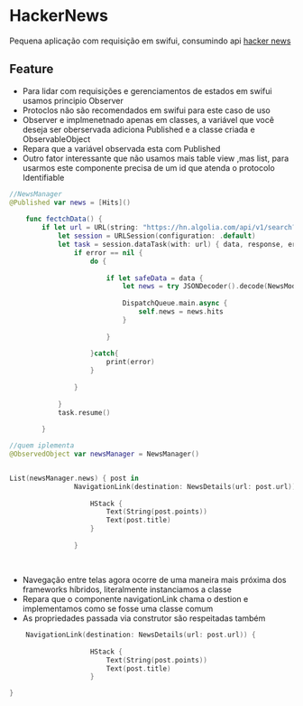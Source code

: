 # HackerNews 
Pequena aplicação com requisição em swifui, consumindo api [hacker news](https://github.com/kenjimaeda54/h4xor-news-swiftui.git)



## Feature
- Para lidar com requisições e gerenciamentos de estados em swifui usamos principio Observer
- Protoclos  não  são recomendados em swifui para este caso de uso
- Observer e implmenetnado apenas em classes, a variável que você deseja ser oberservada adiciona Published e a classe criada e  ObservableObject
- Repara que a variável observada esta com Published
- Outro fator interessante que não usamos mais table view ,mas list, para usarmos este componente precisa  de um id que atenda o protocolo Identifiable

```swift
//NewsManager
@Published var news = [Hits]()
	
	func fectchData() {
		if let url = URL(string: "https://hn.algolia.com/api/v1/search?tags=front_page") {
			let session = URLSession(configuration: .default)
			let task = session.dataTask(with: url) { data, response, error in
				if error == nil {
					do {
						
						if let safeData = data {
							let news = try JSONDecoder().decode(NewsModel.self, from: safeData)
							
							DispatchQueue.main.async {
								self.news = news.hits
							}
							
						}
						
					}catch{
						print(error)
					}
					
				}
				
			}
			task.resume()
			
		}

//quem iplementa
@ObservedObject var newsManager = NewsManager()


List(newsManager.news) { post in
				NavigationLink(destination: NewsDetails(url: post.url)) {
					
					HStack {
						Text(String(post.points))
						Text(post.title)
					}
					
				}
				


```

##
- Navegação entre telas agora ocorre de uma maneira mais próxima dos frameworks híbridos, literalmente instanciamos a classe 
- Repara que o componente navigationLink chama o destion e implementamos como se fosse uma classe comum
- As propriedades passada via construtor são respeitadas também

```swift
	NavigationLink(destination: NewsDetails(url: post.url)) {
					
					HStack {
						Text(String(post.points))
						Text(post.title)
					}

}
```



